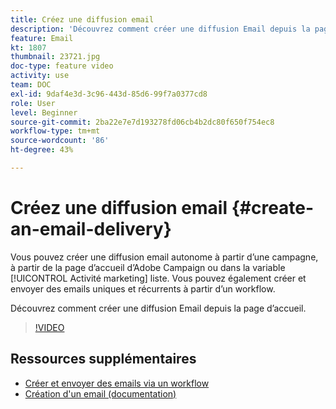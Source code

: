 ```yaml
---
title: Créez une diffusion email
description: 'Découvrez comment créer une diffusion Email depuis la page d’accueil. '
feature: Email
kt: 1807
thumbnail: 23721.jpg
doc-type: feature video
activity: use
team: DOC
exl-id: 9daf4e3d-3c96-443d-85d6-99f7a0377cd8
role: User
level: Beginner
source-git-commit: 2ba22e7e7d193278fd06cb4b2dc80f650f754ec8
workflow-type: tm+mt
source-wordcount: '86'
ht-degree: 43%

---
```


# Créez une diffusion email {#create-an-email-delivery}

Vous pouvez créer une diffusion email autonome à partir d’une campagne, à partir de la page d’accueil d’Adobe Campaign ou dans la variable [!UICONTROL Activité marketing] liste. Vous pouvez également créer et envoyer des emails uniques et récurrents à partir d’un workflow.

Découvrez comment créer une diffusion Email depuis la page d’accueil.

>[!VIDEO](https://video.tv.adobe.com/v/23721?quality=12)

## Ressources supplémentaires

* [Créer et envoyer des emails via un workflow](/help/communication-channels/email/create-and-send-emails-via-workflow.md)
* [Création d&#39;un email (documentation)](https://experienceleague.adobe.com/docs/campaign-standard/using/communication-channels/email-messages/creating-an-email.html?lang=en)
